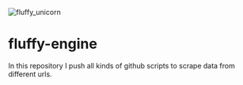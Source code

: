 ![fluffy_unicorn](https://media4.giphy.com/media/v1.Y2lkPTc5MGI3NjExazl5dG1xdTM5eGJraGl1bHM4bGptOHgxdnRmMDE4ZDdmNHc2cDNyMSZlcD12MV9pbnRlcm5hbF9naWZfYnlfaWQmY3Q9Zw/DTLzZIeBh33S8/giphy.webp)

# fluffy-engine

 In this repository I push all kinds of github scripts to scrape data from different urls.

 
